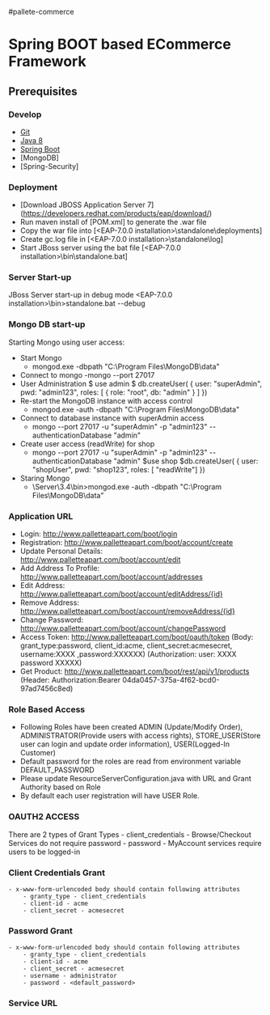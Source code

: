 #pallete-commerce

# Spring BOOT based ECommerce Framework

## Prerequisites

### Develop
- [Git](http://git-scm.com/downloads)
- [Java 8](http://www.oracle.com/technetwork/java/javase/downloads/jdk8-downloads-2133151.html)
- [Spring Boot](http://docs.spring.io/spring-boot)
- [MongoDB]
- [Spring-Security]

### Deployment
- [Download JBOSS Application Server 7] (https://developers.redhat.com/products/eap/download/)
- Run maven install of [POM.xml] to generate the .war file
- Copy the war file into [<EAP-7.0.0 installation>\standalone\deployments]
- Create gc.log file in [<EAP-7.0.0 installation>\standalone\log]
- Start JBoss server using the bat file [<EAP-7.0.0 installation>\bin\standalone.bat]

### Server Start-up
JBoss Server start-up in debug mode
<EAP-7.0.0 installation>\bin>standalone.bat --debug

### Mongo DB start-up

Starting Mongo using user access:
- Start Mongo
	- mongod.exe -dbpath "C:\Program Files\MongoDB\data"
- Connect to mongo 
	-mongo --port 27017
- User Administration
	$ use admin
	$ db.createUser(
	  {
		user: "superAdmin",
		pwd: "admin123",
		roles: [ { role: "root", db: "admin" } ]
	  })
- Re-start the MongoDB instance with access control
	- mongod.exe -auth -dbpath "C:\Program Files\MongoDB\data"
- Connect to database instance with superAdmin access
	- mongo --port 27017 -u "superAdmin" -p "admin123" --authenticationDatabase "admin"
- Create user access (readWrite) for shop
	- mongo --port 27017 -u "superAdmin" -p "admin123" --authenticationDatabase "admin"
	$use shop
	$db.createUser(
	  {
	   user: "shopUser",
	   pwd: "shop123",
	   roles: [ "readWrite"]
	})
- Staring Mongo
	- <Mongo Server installation>\Server\3.4\bin>mongod.exe -auth -dbpath "C:\Program Files\MongoDB\data"

### Application URL
- Login: http://www.palletteapart.com/boot/login
- Registration: http://www.palletteapart.com/boot/account/create
- Update Personal Details: http://www.palletteapart.com/boot/account/edit
- Add Address To Profile: http://www.palletteapart.com/boot/account/addresses
- Edit Address: http://www.palletteapart.com/boot/account/editAddress/{id}
- Remove Address: http://www.palletteapart.com/boot/account/removeAddress/{id}
- Change Password: http://www.palletteapart.com/boot/account/changePassword
- Access Token: http://www.palletteapart.com/boot/oauth/token (Body: grant_type:password, client_id:acme, client_secret:acmesecret, username:XXXX ,password:XXXXXX) (Authorization: user: XXXX password XXXXX)
- Get Product: http://www.palletteapart.com/boot/rest/api/v1/products (Header: Authorization:Bearer 04da0457-375a-4f62-bcd0-97ad7456c8ed)

### Role Based Access
- Following Roles have been created ADMIN (Update/Modify Order), ADMINISTRATOR(Provide users with access rights), STORE_USER(Store user can login and update order information), USER(Logged-In Customer)
- Default password for the roles are read from environment variable DEFAULT_PASSWORD
- Please update ResourceServerConfiguration.java with URL and Grant Authority based on Role
- By default each user registration will have USER Role.

### OAUTH2 ACCESS
There are 2 types of Grant Types
	- client_credentials - Browse/Checkout Services do not require password
	- password - MyAccount services require users to be logged-in

### Client Credentials Grant
	- x-www-form-urlencoded body should contain following attributes
		- granty_type - client_credentials
		- client-id - acme
		- client_secret - acmesecret

### Password Grant
	- x-www-form-urlencoded body should contain following attributes
		- granty_type - client_credentials
		- client-id - acme
		- client_secret - acmesecret
		- username - administrator
		- password - <default_password>
### Service URL